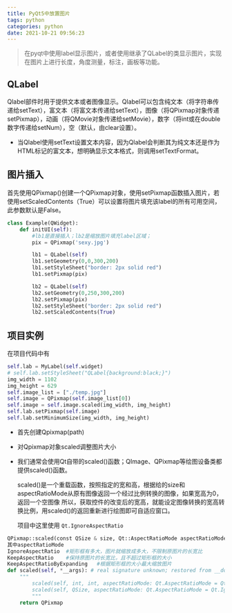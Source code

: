 ```yaml
---
title: PyQt5中放置图片
tags: python
categories: python
date: 2021-10-21 09:56:23
---
```


> 在pyqt中使用label显示图片，或者使用继承了QLabel的类显示图片，实现在图片上进行长度，角度测量，标注，画板等功能。

## QLabel
Qlabel部件时用于提供文本或者图像显示。Qlabel可以包含纯文本（将字符串传递给setText），富文本（将富文本传递给setText），图像（将QPixmap对象传递setPixmap），动画（将QMovie对象传递给setMovie），数字（将int或在double数字传递给setNum），空（默认，由clear设置）。

- 当Qlabel使用setText设置文本内容，因为Qlabel会判断其为纯文本还是作为HTML标记的富文本，想明确显示文本格式，则调用setTextFormat。

## 图片插入
首先使用QPixmap()创建一个QPixmap对象，使用setPixmap函数插入图片，若使用setScaledContents（True）可以设置将图片填充该label的所有可用空间，此参数默认是False。

```python
class Example(QWidget):
    def initUI(self):
		#lb1是直接插入；lb2是缩放图片填充label区域；
        pix = QPixmap('sexy.jpg')

        lb1 = QLabel(self)
        lb1.setGeometry(0,0,300,200)
        lb1.setStyleSheet("border: 2px solid red")
        lb1.setPixmap(pix)

        lb2 = QLabel(self)
        lb2.setGeometry(0,250,300,200)
        lb2.setPixmap(pix)
        lb2.setStyleSheet("border: 2px solid red")
        lb2.setScaledContents(True)
```

## 项目实例

在项目代码中有

```python
self.lab = MyLabel(self.widget)
# self.lab.setStyleSheet("QLabel{background:black;}")
img_width = 1102
img_height = 629
self.image_list = ["./temp.jpg"]
self.image = QPixmap(self.image_list[0])
self.image = self.image.scaled(img_width, img_height)
self.lab.setPixmap(self.image)
self.lab.setMinimumSize(img_width, img_height)
```

- 首先创建Qpixmap(path)

- 对Qpixmap对象scaled调整图片大小

- 我们通常会使用Qt自带的scaled()函数；QImage、QPixmap等绘图设备类都提供scaled()函数。

     scaled()是一个重载函数，按照指定的宽和高，根据给的size和aspectRatioMode从原有图像返回一个经过比例转换的图像，如果宽高为0，返回一个空图像
  所以，获取控件的改变后的宽高，就能设定图像转换的宽高转换比例，用scaled()的返回重新进行绘图即可自适应窗口。
  
  项目中这里使用 `Qt.IgnoreAspectRatio`

```python
QPixmap::scaled(const QSize & size, Qt::AspectRatioMode aspectRatioMode = Qt::IgnoreAspectRatio, Qt::TransformationMode transformMode = Qt::FastTransformation) const
其中aspectRatioMode
IgnoreAspectRatio  #矩形框有多大，图片就缩放成多大，不限制原图片的长宽比
KeepAspectRatio    #保持原图片的长宽比，且不超过矩形框的大小
KeepAspectRatioByExpanding   #根据矩形框的大小最大缩放图片
def scaled(self, *__args): # real signature unknown; restored from __doc__ with multiple overloads
    """
        scaled(self, int, int, aspectRatioMode: Qt.AspectRatioMode = Qt.IgnoreAspectRatio, transformMode: Qt.TransformationMode = Qt.FastTransformation) -> QPixmap
        scaled(self, QSize, aspectRatioMode: Qt.AspectRatioMode = Qt.IgnoreAspectRatio, transformMode: Qt.TransformationMode = Qt.FastTransformation) -> QPixmap
        """
    return QPixmap

```

